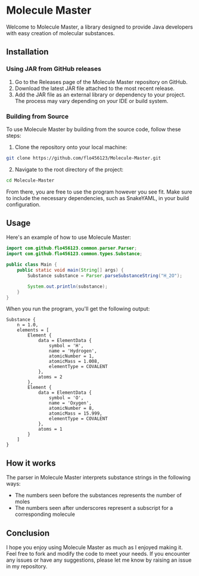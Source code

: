 # Molecule Master

Welcome to Molecule Master, a library designed to provide Java developers with easy creation of molecular substances.

## Installation

### Using JAR from GitHub releases
1. Go to the Releases page of the Molecule Master repository on GitHub.
2. Download the latest JAR file attached to the most recent release.
3. Add the JAR file as an external library or dependency to your project. The process may vary depending on your IDE or build system.

### Building from Source
To use Molecule Master by building from the source code, follow these steps:

1. Clone the repository onto your local machine:
```bash
git clone https://github.com/flo456123/Molecule-Master.git
```
2. Navigate to the root directory of the project:
```bash
cd Molecule-Master
```

From there, you are free to use the program however you see fit. Make sure to include the necessary dependencies, such as SnakeYAML, in your build configuration.

## Usage
Here's an example of how to use Molecule Master:

```java
import com.github.flo456123.common.parser.Parser;
import com.github.flo456123.common.types.Substance;

public class Main {
    public static void main(String[] args) {
        Substance substance = Parser.parseSubstanceString("H_2O");

        System.out.println(substance);
    }
}
```

When you run the program, you'll get the following output:

```
Substance {
    n = 1.0,
    elements = [
        Element {
            data = ElementData {
                symbol = 'H',
                name = 'Hydrogen',
                atomicNumber = 1,
                atomicMass = 1.008,
                elementType = COVALENT
            },
            atoms = 2
        },
        Element {
            data = ElementData {
                symbol = 'O',
                name = 'Oxygen',
                atomicNumber = 8,
                atomicMass = 15.999,
                elementType = COVALENT
            },
            atoms = 1
        }
    ]
}
```

## How it works
The parser in Molecule Master interprets substance strings in the following ways:
- The numbers seen before the substances represents the number of moles
- The numbers seen after underscores represent a subscript for a corresponding molecule

## Conclusion

I hope you enjoy using Molecule Master as much as I enjoyed making it. Feel free to fork and modify the code to meet your needs. If you encounter any issues or have any suggestions, please let me know by raising an issue in my repository.
